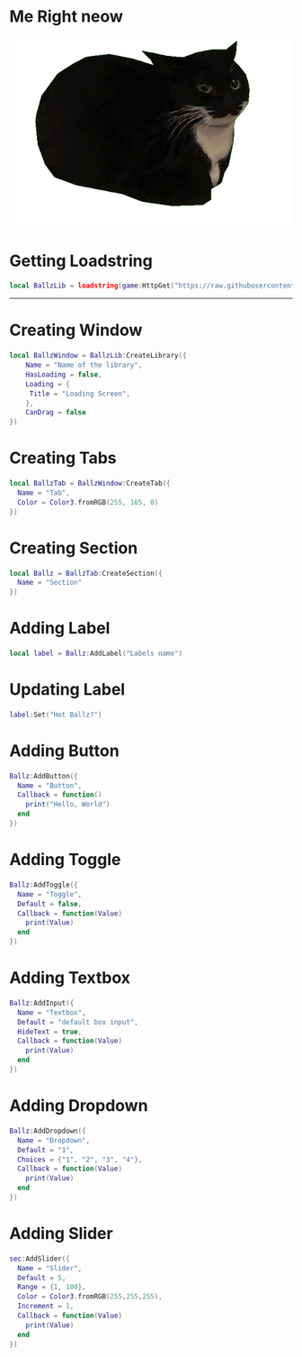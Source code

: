 # Me Right neow
![Mr Ballz Cat](https://raw.githubusercontent.com/imstupid3/cnS2kULHdG/refs/heads/main/Maxwell-Cat-Expressive-Ears-Alert-Curiou-PNG.png)


# Getting Loadstring
```lua 
local BallzLib = loadstring(game:HttpGet("https://raw.githubusercontent.com/imstupid3/cnS2kULHdG/refs/heads/main/LibO3KMWLd1sn"))()
```

--------------------------------------------------------------------------

# Creating Window
```lua 
local BallzWindow = BallzLib:CreateLibrary({
    Name = "Name of the library",
    HasLoading = false,
    Loading = {
     Title = "Loading Screen",
    },
    CanDrag = false
})
```

# Creating Tabs
```lua
local BallzTab = BallzWindow:CreateTab({
  Name = "Tab",
  Color = Color3.fromRGB(255, 165, 0)
})
```

# Creating Section
```lua
local Ballz = BallzTab:CreateSection({
  Name = "Section"
})
```

# Adding Label
```lua
local label = Ballz:AddLabel("Labels name")
```

# Updating Label
```lua
label:Set("Hot Ballz?")
```

# Adding Button
```lua
Ballz:AddButton({
  Name = "Button",
  Callback = function()
    print("Hello, World")
  end    
})
```

# Adding Toggle
```lua
Ballz:AddToggle({
  Name = "Toggle",
  Default = false,
  Callback = function(Value)
    print(Value)
  end    
})
```

# Adding Textbox
```lua
Ballz:AddInput({
  Name = "Textbox",
  Default = "default box input",
  HideText = true,
  Callback = function(Value)
    print(Value)
  end	  
})
```

# Adding Dropdown
```lua
Ballz:AddDropdown({
  Name = "Dropdown",
  Default = "1",
  Choices = {"1", "2", "3", "4"},
  Callback = function(Value)
    print(Value)
  end    
})
```

# Adding Slider
```lua
sec:AddSlider({
  Name = "Slider",
  Default = 5,
  Range = {1, 100},
  Color = Color3.fromRGB(255,255,255),
  Increment = 1,
  Callback = function(Value)
    print(Value)
  end    
})
```
